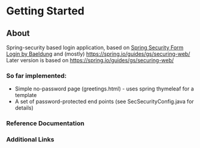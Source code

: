 # Getting Started

## About

Spring-security based login application, based on 
[Spring Security Form Login by Baeldung](https://www.baeldung.com/spring-security-login) and (mostly) https://spring.io/guides/gs/securing-web/
Later version is based on https://spring.io/guides/gs/securing-web/

### So far implemented:
 * Simple no-password page (greetings.html) - uses spring thymeleaf for a template
 * A set of password-protected end points (see SecSecurityConfig.java for details)


### Reference Documentation


### Additional Links

